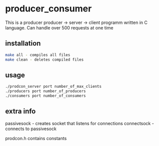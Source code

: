 # producer_consumer

This is a producer producer -> server -> client programm written in C language. Can handle over 500 requests at one time

## installation

```bash
make all - compiles all files
make clean - deletes compiled files
```

## usage

```bash
./prodcon_server port number_of_max_clients
./producers port number_of_producers
./consumers port number_of_consumers
```
## extra info

passivesock - creates socket that listens for connections
connectsock - connects to passivesock

prodcon.h contains constants
